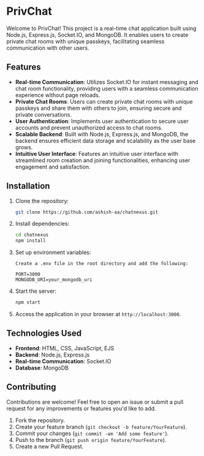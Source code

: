 # PrivChat

Welcome to PrivChat! This project is a real-time chat application built using Node.js, Express.js, Socket.IO, and MongoDB. It enables users to create private chat rooms with unique passkeys, facilitating seamless communication with other users.

## Features

- **Real-time Communication**: Utilizes Socket.IO for instant messaging and chat room functionality, providing users with a seamless communication experience without page reloads.
- **Private Chat Rooms**: Users can create private chat rooms with unique passkeys and share them with others to join, ensuring secure and private conversations.
- **User Authentication**: Implements user authentication to secure user accounts and prevent unauthorized access to chat rooms.
- **Scalable Backend**: Built with Node.js, Express.js, and MongoDB, the backend ensures efficient data storage and scalability as the user base grows.
- **Intuitive User Interface**: Features an intuitive user interface with streamlined room creation and joining functionalities, enhancing user engagement and satisfaction.

## Installation

1. Clone the repository:

    ```bash
    git clone https://github.com/ashish-aa/chatnexus.git
    ```

2. Install dependencies:

    ```bash
    cd chatnexus
    npm install
    ```

3. Set up environment variables:

    ```
    Create a .env file in the root directory and add the following:

    PORT=3000
    MONGODB_URI=your_mongodb_uri
    ```

4. Start the server:

    ```bash
    npm start
    ```

5. Access the application in your browser at `http://localhost:3000`.

## Technologies Used

- **Frontend**: HTML, CSS, JavaScript, EJS
- **Backend**: Node.js, Express.js
- **Real-time Communication**: Socket.IO
- **Database**: MongoDB

## Contributing

Contributions are welcome! Feel free to open an issue or submit a pull request for any improvements or features you'd like to add.

1. Fork the repository.
2. Create your feature branch (`git checkout -b feature/YourFeature`).
3. Commit your changes (`git commit -am 'Add some feature'`).
4. Push to the branch (`git push origin feature/YourFeature`).
5. Create a new Pull Request.
